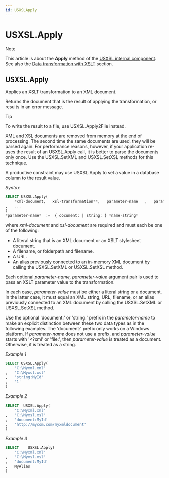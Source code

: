 ```yaml
---
id: USXSLApply
---
```


# USXSL.Apply



> [!NOTE]
> This article is about the **Apply** method of the [USXSL internal component](/docs/Extensions/USXSL_internal_component).
> See also the [Data transformation with XSLT]() section.

## **USXSL.Apply**

Applies an XSLT transformation to an XML document.

Returns the document that is the result of applying the transformation, or results in an error message.

> [!TIP]
> To write the result to a file, use USXSL.Apply2File instead.

XML and XSL documents are removed from memory at the end of processing. The second time the same documents are used, they will be parsed again. For performance reasons, however, if your application re-uses the result of an USXSL.Apply call, it is better to parse the documents only once. Use the USXSL.SetXML and USXSL.SetXSL methods for this technique.

A productive constraint may use USXSL.Apply to set a value in a database column to the result value.

*Syntax*

```sql
SELECT USXSL.Apply(
    *xml-document,   xsl-transformation**,   parameter-name   ,   parameter-value*
,   ...
)
*parameter-name*  :=  { document: | string: } *name-string*

```

where *xml-document* and *xsl-document* are required and must each be one of the following:

- A literal string that is an XML document or an XSLT stylesheet document.
- A filename, or folderpath and filename.
- A URL.
- An alias previously connected to an in-memory XML document by calling the USXSL.SetXML or USXSL.SetXSL method.

Each optional *parameter-name, parameter-value* argument pair is used to pass an XSLT parameter value to the transformation.

In each case, *parameter-value* must be either a literal string or a document. In the latter case, it must equal an XML string, URL, filename, or an alias previously connected to an XML document by calling the USXSL.SetXML or USXSL.SetXSL method.

Use the optional 'document:' or 'string:' prefix in the *parameter-name* to make an explicit distinction between these two data types as in the following examples. The 'document:' prefix only works on a Windows platform. If *parameter-name* does not use a prefix, and *parameter-value* starts with '<?xml' or 'file:', then *parameter-value* is treated as a document. Otherwise, it is treated as a string.

*Example 1*

```sql
SELECT USXSL.Apply(
    'C:\Myxml.xml'
,   'C:\Myxsl.xsl'
,   'string:MyId'
,   '1'
)
```

*Example 2*

```sql
SELECT  USXSL.Apply(
    'C:\Myxml.xml'
,   'C:\Myxsl.xsl'
,   'document:MyId'
,   'http://mycom.com/myxmldocument'
)
```

*Example 3*

```sql
SELECT    USXSL.Apply(
    'C:\Myxml.xml'
,   'C:\Myxsl.xsl'
,   'document:MyId'
,   MyAlias
)
```